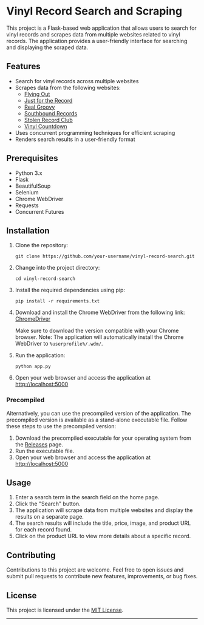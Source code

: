 # Vinyl Record Search and Scraping

This project is a Flask-based web application that allows users to search for vinyl records and scrapes data from multiple websites related to vinyl records. The application provides a user-friendly interface for searching and displaying the scraped data.

## Features

- Search for vinyl records across multiple websites
- Scrapes data from the following websites:
  - [Flying Out](https://flyingout.co.nz)
  - [Just for the Record](http://www.justfortherecord.co.nz)
  - [Real Groovy](https://realgroovy.co.nz)
  - [Southbound Records](https://www.southbound.co.nz)
  - [Stolen Record Club](https://stolenrecordclub.com)
  - [Vinyl Countdown](https://vinylcountdown.co.nz)
- Uses concurrent programming techniques for efficient scraping
- Renders search results in a user-friendly format

## Prerequisites

- Python 3.x
- Flask
- BeautifulSoup
- Selenium
- Chrome WebDriver
- Requests
- Concurrent Futures

## Installation

1. Clone the repository:

   ```shell
   git clone https://github.com/your-username/vinyl-record-search.git
   ```

2. Change into the project directory:

   ```shell
   cd vinyl-record-search
   ```

3. Install the required dependencies using pip:

   ```shell
   pip install -r requirements.txt
   ```

4. Download and install the Chrome WebDriver from the following link: [ChromeDriver](https://sites.google.com/a/chromium.org/chromedriver/downloads)

   Make sure to download the version compatible with your Chrome browser.
   Note: The application will automatically install the Chrome WebDriver to `%userprofile%/.wdm/`.

5. Run the application:

   ```shell
   python app.py
   ```

6. Open your web browser and access the application at [http://localhost:5000](http://localhost:5000)

### Precompiled

Alternatively, you can use the precompiled version of the application. The precompiled version is available as a stand-alone executable file. Follow these steps to use the precompiled version:

1. Download the precompiled executable for your operating system from the [Releases](/releases) page.
2. Run the executable file.
3. Open your web browser and access the application at [http://localhost:5000](http://localhost:5000)

## Usage

1. Enter a search term in the search field on the home page.
2. Click the "Search" button.
3. The application will scrape data from multiple websites and display the results on a separate page.
4. The search results will include the title, price, image, and product URL for each record found.
5. Click on the product URL to view more details about a specific record.

## Contributing

Contributions to this project are welcome. Feel free to open issues and submit pull requests to contribute new features, improvements, or bug fixes.

## License

This project is licensed under the [MIT License](LICENSE).

---
```
